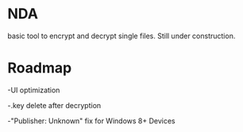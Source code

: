 # NDA
basic tool to encrypt and decrypt single files. Still under construction.

# Roadmap
-UI optimization

-.key delete after decryption

-"Publisher: Unknown" fix for Windows 8+ Devices

